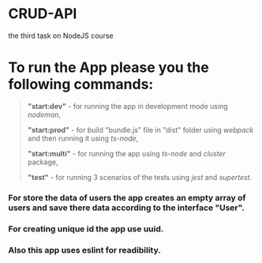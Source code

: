 # CRUD-API
the third task on NodeJS course


# To run the App please you the following commands:

> **"start:dev"** - for running the app in development mode using *nodemon*,
>
> **"start:prod"** - for build "bundle.js" file in "dist" folder using *webpack* and then running it using *ts-node*,
> 
> **"start:multi"** - for running the app using *ts-node* and *cluster* package,
> 
> **"test"** - for running 3 scenarios of the tests using *jest* and *supertest*.


### For store the data of users the app creates an empty array of users and save there data according to the interface "User".

### For creating unique id the app use uuid.

### Also this app uses eslint for readibility.
